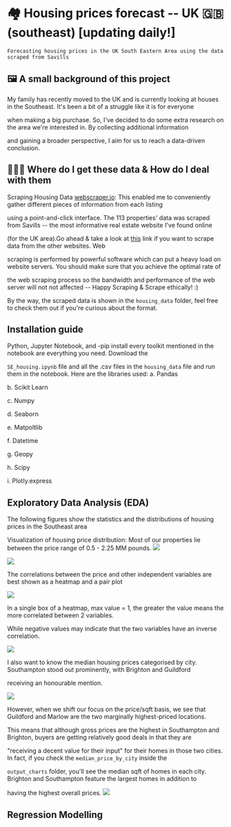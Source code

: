 # 🏘 Housing prices forecast -- UK 🇬🇧 (southeast) [updating daily!]
```
Forecasting housing prices in the UK South Eastern Area using the data scraped from Savills
```
## 🖼️ A small background of this project
My family has recently moved to the UK and is currently looking at houses in the Southeast. It's been a bit of a struggle like it is for everyone

when making a big purchase. So, I've decided to do some extra research on the area we're interested in. By collecting additional information 

and gaining a broader perspective, I aim for us to reach a data-driven conclusion.

## 👨🏻‍💻 Where do I get these data & How do I deal with them
Scraping Housing Data [webscraper.io](https://webscraper.io/): This enabled me to conveniently gather different pieces of information from each listing 

using a point-and-click interface. The 113 properties' data was scraped from Savills -- the most informative real estate website I've found online 

(for the UK area).Go ahead & take a look at [this](https://webscraper.io/tutorials) link if you want to scrape data from the other websites. Web 

scraping is performed by powerful software which can put a heavy load on website servers. You should make sure that you achieve the optimal rate of 

the web scraping process so the bandwidth and performance of the web server will not not affected -- Happy Scraping & Scrape ethically! :)

By the way, the scraped data is shown in the `housing_data` folder, feel free to check them out if you're curious about the format.  

## Installation guide
Python, Jupyter Notebook, and -pip install every toolkit mentioned in the notebook are everything you need. Download the 

`SE_housing.ipynb` file and all the .csv files in the `housing_data` file and run them in the notebook. Here are the libraries used: 
a. Pandas

b. Scikit Learn

c. Numpy

d. Seaborn

e. Matpoltlib

f. Datetime

g. Geopy

h. Scipy

i. Plotly.express

## Exploratory Data Analysis (EDA)
The following figures show the statistics and the distributions of housing prices in the Southeast area

Visualization of housing price distribution: Most of our properties lie between the price range of 0.5 - 2.25 MM pounds.
![](output_charts/distribution_chart.png)

![](output_charts/price_describe.png)

The correlations between the price and other independent variables are best shown as a heatmap and a pair plot

![](output_charts/heatmap.png)

In a single box of a heatmap, max value = 1, the greater the value means the more correlated between 2 variables.

While negative values may indicate that the two variables have an inverse correlation.

![](output_charts/pairplot.png)

I also want to know the median housing prices categorised by city. Southampton stood out prominently, with Brighton and Guildford 

receiving an honourable mention.

![](output_charts/median_price_by_city.png)

However, when we shift our focus on the price/sqft basis, we see that Guildford and Marlow are the two marginally highest-priced locations.

This means that although gross prices are the highest in Southampton and Brighton, buyers are getting relatively good deals in that they are

"receiving a decent value for their input" for their homes in those two cities. In fact, if you check the `median_price_by_city` inside the

`output_charts` folder, you'll see the median sqft of homes in each city. Brighton and Southampton feature the largest homes in addition to

having the highest overall prices.
![](output_charts/median_price_per_sqft_city.png)
## Regression Modelling
